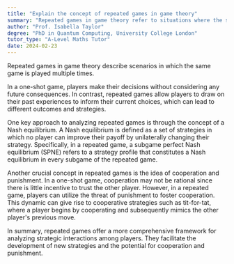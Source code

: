 ```yaml
---
title: "Explain the concept of repeated games in game theory"
summary: "Repeated games in game theory refer to situations where the same game is played multiple times."
author: "Prof. Isabella Taylor"
degree: "PhD in Quantum Computing, University College London"
tutor_type: "A-Level Maths Tutor"
date: 2024-02-23
---
```


Repeated games in game theory describe scenarios in which the same game is played multiple times.

In a one-shot game, players make their decisions without considering any future consequences. In contrast, repeated games allow players to draw on their past experiences to inform their current choices, which can lead to different outcomes and strategies.

One key approach to analyzing repeated games is through the concept of a Nash equilibrium. A Nash equilibrium is defined as a set of strategies in which no player can improve their payoff by unilaterally changing their strategy. Specifically, in a repeated game, a subgame perfect Nash equilibrium (SPNE) refers to a strategy profile that constitutes a Nash equilibrium in every subgame of the repeated game.

Another crucial concept in repeated games is the idea of cooperation and punishment. In a one-shot game, cooperation may not be rational since there is little incentive to trust the other player. However, in a repeated game, players can utilize the threat of punishment to foster cooperation. This dynamic can give rise to cooperative strategies such as tit-for-tat, where a player begins by cooperating and subsequently mimics the other player's previous move.

In summary, repeated games offer a more comprehensive framework for analyzing strategic interactions among players. They facilitate the development of new strategies and the potential for cooperation and punishment.
    
